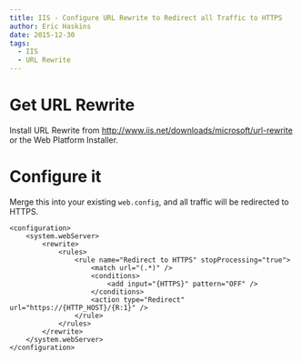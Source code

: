```yaml
---
title: IIS - Configure URL Rewrite to Redirect all Traffic to HTTPS
author: Eric Haskins
date: 2015-12-30
tags:
  - IIS
  - URL Rewrite
---
```


# Get URL Rewrite
Install URL Rewrite from http://www.iis.net/downloads/microsoft/url-rewrite or the Web Platform Installer.

# Configure it
Merge this into your existing `web.config`, and all traffic will be redirected to HTTPS.

```
<configuration>
    <system.webServer>
        <rewrite>
            <rules>
                <rule name="Redirect to HTTPS" stopProcessing="true">
                    <match url="(.*)" />
                    <conditions>
                        <add input="{HTTPS}" pattern="OFF" />
                    </conditions>
                    <action type="Redirect" url="https://{HTTP_HOST}/{R:1}" />
                </rule>
            </rules>
        </rewrite>
    </system.webServer>
</configuration>
```